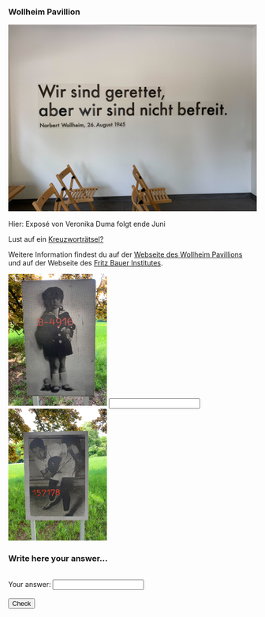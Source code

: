 ### Wollheim Pavillion

<img src="Wollheim_Bild1.jpg" width="600">

Hier: Exposé von Veronika Duma folgt ende Juni

Lust auf ein [Kreuzworträtsel?](https://www.xwords-generator.de/de/solve/dshbk)

Weitere Information findest du auf der [Webseite des Wollheim Pavillions ](http://www.wollheim-memorial.de/de/home)und auf der Webseite des [Fritz Bauer Institutes](https://www.fritz-bauer-institut.de).

<img src="Wollheim_Bild2.jpg" width="200">


<input pattern="Hallo" type="text" name="" value="">

<img src="Wollheim_Bild3.jpg" width="200">

<h3>Write here your answer...</h3>
<br>
<form name="f1">
  Your answer: <input type="password" name="studentAnswer" size="20">
  <br>
  <br>
  <input type="button" value="Check" onClick="checkAnswers()">

</form>



